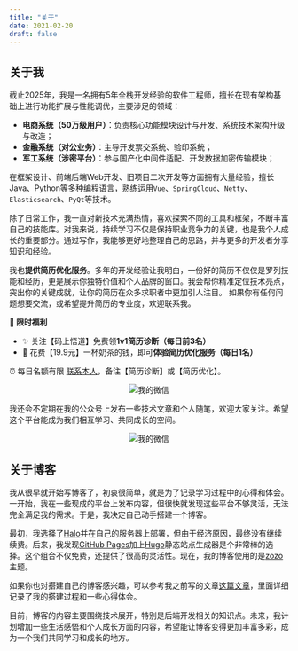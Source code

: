 ```yaml
---
title: "关于"
date: 2021-02-20
draft: false
---
```



## 关于我
截止2025年，我是一名拥有5年全栈开发经验的软件工程师，擅长在现有架构基础上进行功能扩展与性能调优，主要涉足的领域：
- **电商系统（50万级用户）**：负责核心功能模块设计与开发、系统技术架构升级与改造；
- **金融系统（对公业务）**：主导开发票交系统、验印系统；
- **军工系统（涉密平台）**：参与国产化中间件适配、开发数据加密传输模块；

在框架设计、前端后端Web开发、旧项目二次开发等方面拥有大量经验，擅长Java、Python等多种编程语言，熟练运用`Vue`、`SpringCloud`、`Netty`、`Elasticsearch`、`PyQt`等技术。

除了日常工作，我一直对新技术充满热情，喜欢探索不同的工具和框架，不断丰富自己的技能库。对我来说，持续学习不仅是保持职业竞争力的关键，也是我个人成长的重要部分。通过写作，我能够更好地整理自己的思路，并与更多的开发者分享知识和经验。

我也**提供简历优化服务**。多年的开发经验让我明白，一份好的简历不仅仅是罗列技能和经历，更是展示你独特价值和个人品牌的窗口。我会帮你精准定位技术亮点，突出你的关键成就，让你的简历在众多求职者中更加引人注目。
如果你有任何问题想要交流，或希望提升简历的专业度，欢迎联系我。

**🎁 限时福利**
- ✨ 关注【码上悟道】免费领**1v1简历诊断（每日前3名）**
- 💼 花费【19.9元】一杯奶茶的钱，即可**体验简历优化服务（每日1名）**

⏰ 每日名额有限 [联系本人](/about/)，备注【简历诊断】或【简历优化】。

<div style="text-align: center;">
    <img src="/posts/annex/images/essays/self微信.png" alt="我的微信" style="max-width: 33%; height: auto;">
</div>

我还会不定期在我的公众号上发布一些技术文章和个人随笔，欢迎大家关注。希望这个平台能成为我们相互学习、共同成长的空间。
<div style="text-align: center;">
    <img src="/posts/annex/images/essays/来点Java.png" alt="我的微信" style="max-width: 50%; height: auto;">
</div>

## 关于博客
我从很早就开始写博客了，初衷很简单，就是为了记录学习过程中的心得和体会。一开始，我在一些现成的平台上发布内容，但很快就发现这些平台不够灵活，无法完全满足我的需求。于是，我决定自己动手搭建一个博客。

最初，我选择了[Halo](https://gitee.com/halo-dev/halo)并在自己的服务器上部署，但由于经济原因，最终没有继续续费。后来，我发现[GitHub Pages](https://docs.github.com/zh/pages/getting-started-with-github-pages)加上[Hugo](https://gohugo.io)静态站点生成器是个非常棒的选择。这个组合不仅免费，还提供了很高的灵活性。现在，我的博客使用的是[zozo](https://github.com/varkai/hugo-theme-zozo)主题。

如果你也对搭建自己的博客感兴趣，可以参考我之前写的文章[这篇文章](/posts/essays/build-blog/)，里面详细记录了我的搭建过程和一些心得体会。

目前，博客的内容主要围绕技术展开，特别是后端开发相关的知识点。未来，我计划增加一些生活感悟和个人成长方面的内容，希望能让博客变得更加丰富多彩，成为一个我们共同学习和成长的地方。
